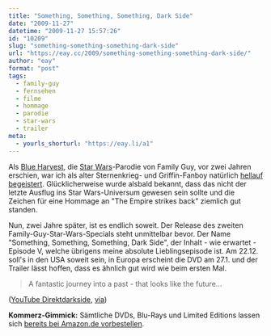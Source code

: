 ```yaml
---
title: "Something, Something, Something, Dark Side"
date: "2009-11-27"
datetime: "2009-11-27 15:57:26"
id: "10209"
slug: "something-something-something-dark-side"
url: "https://eay.cc/2009/something-something-something-dark-side/"
author: "eay"
format: "post"
tags:
  - family-guy
  - fernsehen
  - filme
  - hommage
  - parodie
  - star-wars
  - trailer
meta:
  - yourls_shorturl: "https://eay.li/a1"
---
```


Als [Blue Harvest](http://www.amazon.de/exec/obidos/ASIN/B0012OVDRM/eayznet-21), die [Star Wars](//eay.cc/tag/star-wars/)\-Parodie von Family Guy, vor zwei Jahren erschien, war ich als alter Sternenkrieg- und Griffin-Fanboy natürlich [hellauf begeistert](//eay.cc/2007/das-family-guy-star-wars-special/). Glücklicherweise wurde alsbald bekannt, dass das nicht der letzte Ausflug ins Star Wars-Universum gewesen sein sollte und die Zeichen für eine Hommage an "The Empire strikes back" ziemlich gut standen.

Nun, zwei Jahre später, ist es endlich soweit. Der Release des zweiten Family-Guy-Star-Wars-Specials steht unmittelbar bevor. Der Name "Something, Something, Something, Dark Side", der Inhalt - wie erwartet - Episode V, welche übrigens meine absolute Lieblingsepisode ist. Am 22.12. soll's in den USA soweit sein, in Europa erscheint die DVD am 27.1. und der Trailer lässt hoffen, dass es ähnlich gut wird wie beim ersten Mal.

> A fantastic journey into a past - that looks like the future...

 ([YouTube Direktdarkside](http://www.youtube.com/watch?v=5QXZJkLwR4I), [via](http://www.filmjournalisten.de/2009/11/25/something-something-something-dark-side/))

**Kommerz-Gimmick:** Sämtliche DVDs, Blu-Rays und Limited Editions lassen sich [bereits bei Amazon.de vorbestellen](http://www.amazon.de/gp/redirect.html?ie=utf8mb4&location=http%3A%2F%2Fwww.amazon.de%2Fs%3Fie%3Dutf8mb4%26x%3D0%26ref_%3Dnb%255Fss%26y%3D0%26field-keywords%3Dsomething%2520something%2520something%2520dark%2520side%26url%3Dsearch-alias%253Daps&site-redirect=de&tag=eayznet-21&linkCode=ur2&camp=1638&creative=19454).
